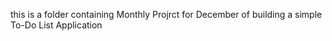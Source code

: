 this is a folder containing Monthly Projrct for December of building a simple To-Do List Application